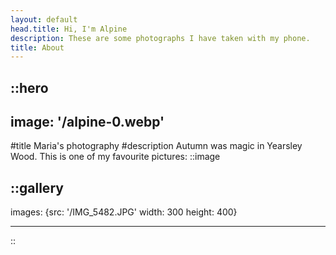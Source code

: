 ```yaml
---
layout: default
head.title: Hi, I'm Alpine
description: These are some photographs I have taken with my phone.
title: About
---
```


::hero
---
image: '/alpine-0.webp'
---
#title
Maria's photography
#description
 Autumn was magic in Yearsley Wood. This is one of my favourite pictures:
::image

::gallery
---
images:
{src: '/IMG_5482.JPG'
width: 300
height: 400}

---
::